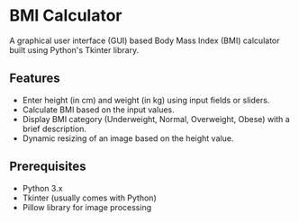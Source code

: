 # BMI Calculator

A graphical user interface (GUI) based Body Mass Index (BMI) calculator built using Python's Tkinter library.

## Features

- Enter height (in cm) and weight (in kg) using input fields or sliders.
- Calculate BMI based on the input values.
- Display BMI category (Underweight, Normal, Overweight, Obese) with a brief description.
- Dynamic resizing of an image based on the height value.

## Prerequisites

- Python 3.x
- Tkinter (usually comes with Python)
- Pillow library for image processing

